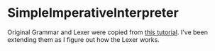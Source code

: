 # SimpleImperativeInterpreter

Original Grammar and Lexer were copied from [this tutorial](https://wiki.haskell.org/Parsing_a_simple_imperative_language). I've been extending them as I figure out how the Lexer works.
